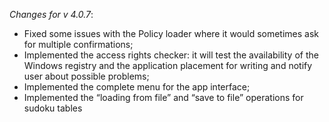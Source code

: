 _Changes for v 4.0.7_:
- Fixed some issues with the Policy loader where it would sometimes ask for multiple confirmations;
- Implemented the access rights checker: it will test the availability of the Windows registry and the application placement for writing and notify user about possible problems;
- Implemented the complete menu for the app interface;
- Implemented the “loading from file” and “save to file” operations for sudoku tables
